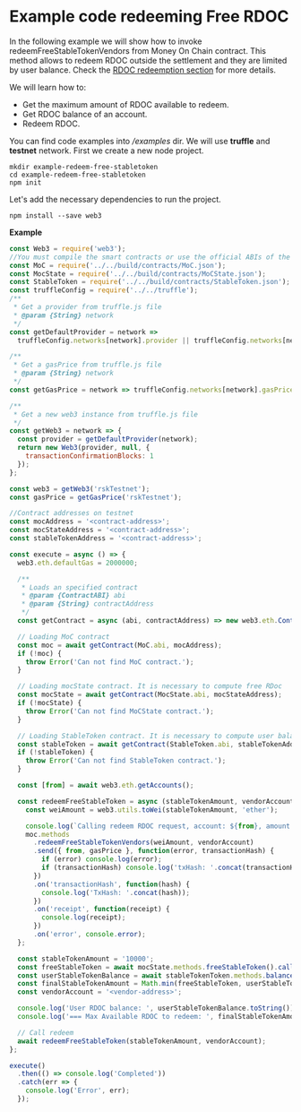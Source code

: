 # Example code redeeming Free RDOC

In the following example we will show how to invoke redeemFreeStableTokenVendors from Money On Chain contract. This method allows to redeem RDOC outside the settlement and they are limited by user balance. Check the [RDOC redeemption section](redeeming-docs.md) for more details.

We will learn how to:

- Get the maximum amount of RDOC available to redeem.
- Get RDOC balance of an account.
- Redeem RDOC.

You can find code examples into _/examples_ dir.
We will use **truffle** and **testnet** network.
First we create a new node project.

```
mkdir example-redeem-free-stabletoken
cd example-redeem-free-stabletoken
npm init
```

Let's add the necessary dependencies to run the project.

```
npm install --save web3
```

**Example**

```js
const Web3 = require('web3');
//You must compile the smart contracts or use the official ABIs of the repository
const MoC = require('../../build/contracts/MoC.json');
const MocState = require('../../build/contracts/MoCState.json');
const StableToken = require('../../build/contracts/StableToken.json');
const truffleConfig = require('../../truffle');
/**
 * Get a provider from truffle.js file
 * @param {String} network
 */
const getDefaultProvider = network =>
  truffleConfig.networks[network].provider || truffleConfig.networks[network].endpoint;

/**
 * Get a gasPrice from truffle.js file
 * @param {String} network
 */
const getGasPrice = network => truffleConfig.networks[network].gasPrice || 60000000;

/**
 * Get a new web3 instance from truffle.js file
 */
const getWeb3 = network => {
  const provider = getDefaultProvider(network);
  return new Web3(provider, null, {
    transactionConfirmationBlocks: 1
  });
};

const web3 = getWeb3('rskTestnet');
const gasPrice = getGasPrice('rskTestnet');

//Contract addresses on testnet
const mocAddress = '<contract-address>';
const mocStateAddress = '<contract-address>';
const stableTokenAddress = '<contract-address>';

const execute = async () => {
  web3.eth.defaultGas = 2000000;

  /**
   * Loads an specified contract
   * @param {ContractABI} abi
   * @param {String} contractAddress
   */
  const getContract = async (abi, contractAddress) => new web3.eth.Contract(abi, contractAddress);

  // Loading MoC contract
  const moc = await getContract(MoC.abi, mocAddress);
  if (!moc) {
    throw Error('Can not find MoC contract.');
  }

  // Loading mocState contract. It is necessary to compute free RDoc
  const mocState = await getContract(MocState.abi, mocStateAddress);
  if (!mocState) {
    throw Error('Can not find MoCState contract.');
  }

  // Loading StableToken contract. It is necessary to compute user balance
  const stableToken = await getContract(StableToken.abi, stableTokenAddress);
  if (!stableToken) {
    throw Error('Can not find StableToken contract.');
  }

  const [from] = await web3.eth.getAccounts();

  const redeemFreeStableToken = async (stableTokenAmount, vendorAccount) => {
    const weiAmount = web3.utils.toWei(stableTokenAmount, 'ether');

    console.log(`Calling redeem RDOC request, account: ${from}, amount: ${weiAmount}.`);
    moc.methods
      .redeemFreeStableTokenVendors(weiAmount, vendorAccount)
      .send({ from, gasPrice }, function(error, transactionHash) {
        if (error) console.log(error);
        if (transactionHash) console.log('txHash: '.concat(transactionHash));
      })
      .on('transactionHash', function(hash) {
        console.log('TxHash: '.concat(hash));
      })
      .on('receipt', function(receipt) {
        console.log(receipt);
      })
      .on('error', console.error);
  };

  const stableTokenAmount = '10000';
  const freeStableToken = await mocState.methods.freeStableToken().call();
  const userStableTokenBalance = await stableTokenToken.methods.balanceOf(from).call();
  const finalStableTokenAmount = Math.min(freeStableToken, userStableTokenBalance);
  const vendorAccount = '<vendor-address>';

  console.log('User RDOC balance: ', userStableTokenBalance.toString());
  console.log('=== Max Available RDOC to redeem: ', finalStableTokenAmount);

  // Call redeem
  await redeemFreeStableToken(stableTokenAmount, vendorAccount);
};

execute()
  .then(() => console.log('Completed'))
  .catch(err => {
    console.log('Error', err);
  });
```

